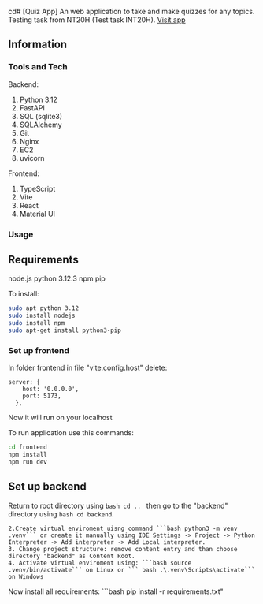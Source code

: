 cd# [Quiz App]
An web application to take and make quizzes for any topics. Testing task from NT20H (Test task INT20H). [Visit app](http://13.60.96.236:5173)

## Information

### Tools and Tech

Backend:
1. Python 3.12
2. FastAPI
3. SQL (sqlite3)
4. SQLAlchemy
5. Git
6. Nginx
7. EC2
8. uvicorn

Frontend:
1. TypeScript
2. Vite
3. React
4. Material UI

### Usage

## Requirements

node.js
python 3.12.3
npm
pip

To install:
```bash
sudo apt python 3.12
sudo install nodejs
sudo install npm
sudo apt-get install python3-pip
```

### Set up frontend

In folder frontend in file "vite.config.host" delete:
```
server: {
    host: '0.0.0.0',
    port: 5173,
  },
```
Now it will run on your localhost

To run application use this commands:
```bash
cd frontend
npm install
npm run dev
```

## Set up backend

Return to root directory using ```bash cd .. ```  then go to the "backend" directory using ```bash cd backend```.

   
    2.Create virtual enviroment uisng command ```bash python3 -m venv .venv``` or create it manually using IDE Settings -> Project -> Python Interpreter -> Add interpreter -> Add Local interpreter.
    3. Change project structure: remove content entry and than choose directory "backend" as Content Root.
    4. Activate virtual enviroment using: ```bash source .venv/bin/activate``` on Linux or ``` bash .\.venv\Scripts\activate``` on Windows




Now install all requirements: ```bash pip install -r requirements.txt" 
